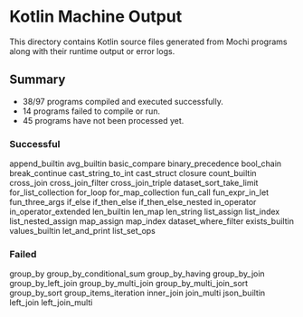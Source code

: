 # Kotlin Machine Output

This directory contains Kotlin source files generated from Mochi programs along with their runtime output or error logs.

## Summary

- 38/97 programs compiled and executed successfully.
- 14 programs failed to compile or run.
- 45 programs have not been processed yet.

### Successful
append_builtin
avg_builtin
basic_compare
binary_precedence
bool_chain
break_continue
cast_string_to_int
cast_struct
closure
count_builtin
cross_join
cross_join_filter
cross_join_triple
dataset_sort_take_limit
for_list_collection
for_loop
for_map_collection
fun_call
fun_expr_in_let
fun_three_args
if_else
if_then_else
if_then_else_nested
in_operator
in_operator_extended
len_builtin
len_map
len_string
list_assign
list_index
list_nested_assign
map_assign
map_index
dataset_where_filter
exists_builtin
values_builtin
let_and_print
list_set_ops

### Failed
group_by
group_by_conditional_sum
group_by_having
group_by_join
group_by_left_join
group_by_multi_join
group_by_multi_join_sort
group_by_sort
group_items_iteration
inner_join
join_multi
json_builtin
left_join
left_join_multi
